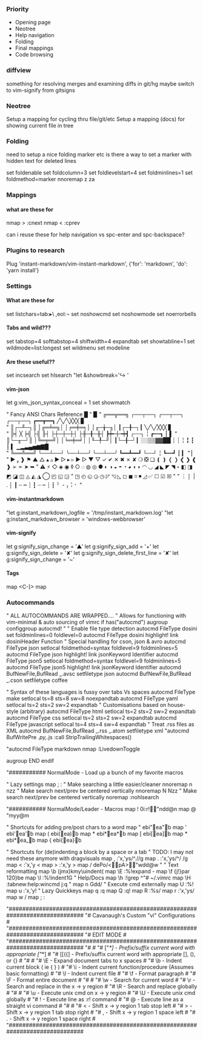 ### Priority

- Opening page
- Neotree
- Help navigation
- Folding
- Final mappings
- Code browsing

### diffview

something for resolving merges and examining diffs in git/hg
maybe switch to vim-signify from gitsigns

### Neotree

Setup a mapping for cycling thru file/git/etc
Setup a mapping (docs) for showing current file in tree

### Folding

need to setup a nice folding marker etc
is there a way to set a marker with hidden text for deleted lines

set foldenable
set foldcolumn=3
set foldlevelstart=4
set foldminlines=1
set foldmethod=marker
nnoremap z<space><space> za

### Mappings

#### what are these for

nmap > :cnext
nmap < :cprev

can i reuse these for help navigation vs spc-enter and spc-backspace?

### Plugins to research

Plug 'instant-markdown/vim-instant-markdown', {'for': 'markdown', 'do': 'yarn install'}

### Settings

#### What are these for

set listchars=tab:▸\ ,eol:¬
set noshowcmd
set noshowmode
set noerrorbells

#### Tabs and wild???

set tabstop=4 softtabstop=4 shiftwidth=4 expandtab
set showtabline=1
set wildmode=list:longest
set wildmenu
set modeline

#### Are these useful??

set incsearch
set hlsearch
"let &showbreak='↪ '

#### vim-json

let g:vim_json_syntax_conceal = 1
set showmatch

" Fancy ANSI Chars Reference █
" ▉
" ╔══╦══╗ ┌──┬──┐ ╭──┬──╮ ╭──┬──╮ ┏━━┳━━┓ ╱╲╱╲╳╳╳ ▊  
" ║┌─╨─┐║ │╔═╧═╗│ │╒═╪═╕│ │╓─╁─╖│ ┃┌─╂─┐┃ ╲╱╲╱╳╳╳ ▋  
" ╠╡ ╳ ╞╣ ├╢ ╟┤ ├┼─┼─┼┤ ├╫─╂─╫┤ ┣┿╾┼╼┿┫ ┌┄┄┐ ╎ ┏┅┅┓ ┋ ▌
" ║└─╥─┘║ │╚═╤═╝│ │╘═╪═╛│ │╙─╀─╜│ ┃└─╂─┘┃ ░░▒▒▓▓██ ┊ ┆ ╎ ╏ ┇ ┋ ▍ ▁▂▃▄▅▆▇█  
" ╚══╩══╝ └──┴──┘ ╰──┴──╯ ╰──┴──╯ ┗━━┻━━┛ └╌╌┘ ╎ ┗╍╍┛ ┋ ▎
" ▏
" ▶  ❱ ⚑ ▲ △ ▴ ▵ ▶ ▷ ▸ ▹ ► ▻ ▼ ▽ ✓ ✔ ✕ ✖ ✗ ✘ ❍ ❎ ❏ ❪ ❫ ❬ ❭ ❮ ❯ ❰ ❱ ➢ ➣ ➤ ➥
" ⚠ ⚡ ◇ ◈ ◉ ◊ ○ ◌ ◍ ◎ ● ◐ ◑ ◒ ◓ ◔ ◕ ◖ ◗ ◠ ◡ ◢ ◣ ◤ ◥ ◦ ◧ ◨ ◩ ◪ ◫ ◬ ◭ ◮ ◯ ◰ ◱ ◲
" ◳ ◴ ◵ ◶ ◷ ◸ ◹ ◺ ◻ ◼ ◽ ◾ ◿ ✅ ☐ ☑ ☒
"
" ︙ ⡇ | . │ ┃ ┄ ┅ ┆ ┇ ┈ ┉ ┊ ┋ ╵ ╶ ╷ ⠅⠂
"

#### vim-instantmarkdown

"let g:instant_markdown_logfile = '/tmp/instant_markdown.log'
"let g:instant_markdown_browser = 'windows-webbrowser'

#### vim-signify

let g:signify_sign_change = '▲'
let g:signify_sign_add = '+'
let g:signify_sign_delete = '✘'
let g:signify_sign_delete_first_line = '✘'
let g:signify_sign_change = '~'

#### Tags

map <Space><Return> <C-]>
map <Space><BS> <C-T>

### Autocommands

" ALL AUTOCOMMANDS ARE WRAPPED....
" Allows for functioning with vim-minimal & auto sourcing of vimrc
if has("autocmd")
augroup configgroup
autocmd!
"
" Enable file type detection
autocmd FileType dosini set foldminlines=0 foldlevel=0
autocmd FileType dosini highlight! link dosiniHeader Function
" Special handling for cson, json & avro
autocmd FileType json setlocal foldmethod=syntax foldlevel=9 foldminlines=5
autocmd FileType json highlight! link jsonKeyword Identifier
autocmd FileType json5 setlocal foldmethod=syntax foldlevel=9 foldminlines=5
autocmd FileType json5 highlight! link jsonKeyword Identifier
autocmd BufNewFile,BufRead _.avsc setfiletype json
autocmd BufNewFile,BufRead _.cson setfiletype coffee

" Syntax of these languages is fussy over tabs Vs spaces
autocmd FileType make setlocal ts=8 sts=8 sw=8 noexpandtab
autocmd FileType yaml setlocal ts=2 sts=2 sw=2 expandtab
" Customisations based on house-style (arbitrary)
autocmd FileType html setlocal ts=2 sts=2 sw=2 expandtab
autocmd FileType css setlocal ts=2 sts=2 sw=2 expandtab
autocmd FileType javascript setlocal ts=4 sts=4 sw=4 expandtab
" Treat .rss files as XML
autocmd BufNewFile,BufRead _.rss _.atom setfiletype xml
"autocmd BufWritePre _.py,_.js :call <SID>StripTrailingWhitespaces()

"autocmd FileType markdown nmap <F8> :LivedownToggle<CR>

augroup END
endif

"########### NormalMode - Load up a bunch of my favorite macros

" Lazy settings
map ; :
" Make searching a little easier/cleaner
nnoremap <silent> n nzz " Make search next/prev be centered vertically
nnoremap <silent> N Nzz " Make search next/prev be centered vertically
noremap <silent> <return><return> :nohlsearch<CR>

"########### NormalMode/Leader - Macros
map <leader>! 0i:r!"ndd@n
map <leader>@ "myy@m

" Shortcuts for adding pre/post chars to a word
map <leader>" ebi"ea"b
map <leader>' ebi'ea'b
map <leader>( ebi(ea)b
map <leader>* ebi*ea\*b
map <leader>[ ebi[ea]b
map <leader>* ebi*ea_b
map <leader>{ ebi{ea}b

" Shortcuts for (de)indenting a block by a space or a tab
" TODO: I may not need these anymore with dragvisuals
map <silent> \, :'x,'ys/^.//g<CR>
map <silent> \. :'x,'ys/^/ /g<CR>
map <silent> \< :'x,'y <<CR>
map <silent> \> :'x,'y ><CR>
map <silent> \/ dePo/\<pA\>"wdd@w
"
" Text reformatting
map <silent> \b (jmx)kmy\uindent<CR>(
map <silent> \E :%!expand -<CR>
map <silent> \f {j!}par 120<CR>}be
map <silent> \I :%!indent<CR>1G
" Help/Docs
map <silent> \h :!grep ^"# ~/.vimrc<CR>
map <silent> \H :tabnew<CR>:help<CR>:wincmd j<CR>:q<CR>
"
map <leader>n Gdd\/
" Execute cmd externally
map <leader>U :%!
map <leader>u :'x,'y!
" Lazy Quickkeys
map <leader>q :q<CR>
map <leader>Q :q!<CR>
map <leader>R :%s/
map <leader>r :'x,'ys/
map <leader>w \/
map ; :

"###############################################################################
"# Cavanaugh's Custom "vi" Configurations #
"###############################################################################
"# EDIT MODE #
"###############################################################################
"# #
"# \["_\*] - Prefix/suffix current word with appropriate ["_\*] #
"# \[[({] - Prefix/suffix current word with appropriate [], (), or {} #
"# #
"# \E - Expand document tabs to x spaces #
"# \b - Indent current block ( ie { } ) #
"# \i - Indent current function/procedure (Assumes basic formatting) #
"# \I - Indent current file #
"# \f - Format paragraph #
"# \F - Format entire document #
"# #
"# \w - Search for current word #
"# \r - Search and replace in the x -> y region #
"# \R - Search and replace globally #
"# #
"# \u - Execute unix cmd on x -> y region #
"# \U - Execute unix cmd globally #
"# \! - Execute line as :r! command #
"# \@ - Execute line as a straight vi command #
"# #
"# \< - Shift x -> y region 1 tab stop left #
"# \> - Shift x -> y region 1 tab stop right #
"# \, - Shift x -> y region 1 space left #
"# \. - Shift x -> y region 1 space right #
"###############################################################################
